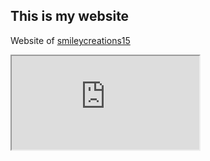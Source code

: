 <h2>This is my website</h2>
<p>Website of <a href="https://github.com/smileycreations15/">smileycreations15</a></p>
<iframe src="https://github.com/smileycreations15/">
  <p>Your browser does not support iframes.</p>
</iframe>
